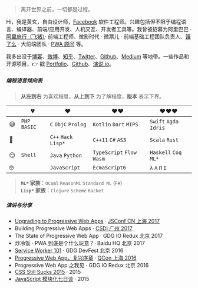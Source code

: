 > 离开世界之前，一切都是过程。

Hi，我是黄玄，自由设计师，[Facebook](https://www.facebook.com/) 软件工程师。兴趣包括但不限于编程语言、编译器、前端/应用开发、人机交互、开发者工具等。我曾被招募为阿里巴巴 · [阿里旅行（飞猪）](http://alitrip.com)· 前端工程师、微影时代 · 微票儿 · 前端基础工程团队负责人、[饿了么](https://ele.me/) · 大前端团队 · [PWA 顾问](https://medium.com/elemefe/upgrading-ele-me-to-progressive-web-app-2a446832e509) 等。

我多出没于[博客](https://huangxuan.me)、[微博](weibo.com/huxpro)、[知乎](https://www.zhihu.com/people/huxpro/pins/posts)、[Twitter](https://twitter.com/Huxpro/)、[Github](http://github.com/huxpro)、[Medium](https://medium.com/@Huxpro) 等地带。一些作品和开源项目，👉 戳 [Portfolio](/portfolio)、[Github](http://github.com/huxpro)、[演说.io](https://zhuanlan.zhihu.com/p/21280918)。


##### 编程语言倾向表

> __从左到右__ 为喜欢程度，__从上到下__ 为了解程度，__版本__ 表示下界。

|     | 💔️           | ❤️ ️                 | ❤️❤️ ️                     | ❤️❤️❤️ ️               |
| --- | ------------- | -------------------- | -------------------------- | ---------------------- |
| 😅  | `PHP` `BASIC` | `C` `ObjC` `Prolog`  | `Kotlin` `Dart` `MIPS`     | `Swift` `Agda` `Idris` |
| 🧐  |               | `C++` `Hack` `Lisp*` | `C++11` `C#` `AS3`         | `Scala` `Rust`         |
| 😏  | `Shell`       | `Java` `Python`      | `TypeScript` `Flow` `Wasm` | `Haskell` `Coq` `ML*`  |
| 🤓  |               | `JavaScript`         | `EcmaScript6`              | `λ` `Λ` `Π` `Σ`        |

> __`ML*` 家族__：`OCaml` `ReasonML` `Standard ML` (`F#`)  
> __`Lisp*` 家族__：`Clojure` `Scheme` `Racket`



##### 演讲与分享

- [Upgrading to Progressive Web Apps][9] · [JSConf CN 上海 2017](http://2017.jsconf.cn/)
- Building Progressive Web Apps · [CSDI 广州 2017](http://www.csdisummit.com/)
- The State of Progressive Web App · GDG IO Redux 北京 2017
- 炒冷饭 · PWA 到底是个什么玩意？· Baidu HQ 北京 2017
- [Service Worker 101][5] · GDG DevFest 北京 2016
- [Progressive Web App，复兴序章][4] · [QCon 上海 2016](http://2016.qconshanghai.com/presentation/3111)
- Progressive Web App 之我见 · GDG IO Redux 北京 2016
- [CSS Still Sucks 2015][2] · 2015
- [JavaScript 模块化七日谈][1] · 2015

[1]: //huangxuan.me/2015/07/09/js-module-7day/
[2]: //huangxuan.me/2015/12/28/css-sucks-2015/
[3]: //huangxuan.me/2016/06/05/pwa-in-my-pov/
[4]: //huangxuan.me/2016/10/20/pwa-qcon2016/
[5]: //huangxuan.me/2016/11/20/sw-101-gdgdf/
[6]: https://yanshuo.io/assets/player/?deck=58ac8598b123db0067292f92 "PWA Rehashing"
[7]: https://yanshuo.io/assets/player/?deck=593ad6fbfe88c2006a0a0d6d "The State of PWA"
[8]: https://yanshuo.io/assets/player/?deck=594d673d570c357d0698a950 "Building PWA"
[9]: //huangxuan.me/jsconfcn2017/
